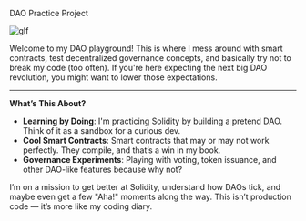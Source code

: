 DAO Practice Project 

![gIf](https://i.giphy.com/media/v1.Y2lkPTc5MGI3NjExNzVla29qeGVxazB6NzQxcnM0eHBkODh3YTdsbWhrMjZ6Y2h4MDliciZlcD12MV9pbnRlcm5hbF9naWZfYnlfaWQmY3Q9Zw/62ham5Ff7myUes02f5/giphy.gif
)


Welcome to my DAO playground! This is where I mess around with smart contracts, test decentralized governance concepts, and basically try not to break my code (too often). If you're here expecting the next big DAO revolution, you might want to lower those expectations. 

---

**What’s This About?**

- **Learning by Doing**: I'm practicing Solidity by building a pretend DAO. Think of it as a sandbox for a curious dev.
- **Cool Smart Contracts**: Smart contracts that may or may not work perfectly. They compile, and that’s a win in my book.
- **Governance Experiments**: Playing with voting, token issuance, and other DAO-like features because why not?


I’m on a mission to get better at Solidity, understand how DAOs tick, and maybe even get a few "Aha!" moments along the way. This isn’t production code — it’s more like my coding diary.
